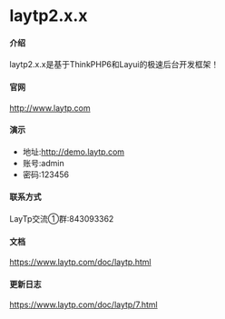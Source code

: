 # laytp2.x.x

#### 介绍
laytp2.x.x是基于ThinkPHP6和Layui的极速后台开发框架！

#### 官网
http://www.laytp.com

#### 演示
- 地址:http://demo.laytp.com
- 账号:admin
- 密码:123456

#### 联系方式
LayTp交流①群:843093362

#### 文档
https://www.laytp.com/doc/laytp.html

#### 更新日志
https://www.laytp.com/doc/laytp/7.html
